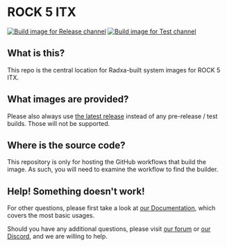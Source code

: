 # ROCK 5 ITX
[![Build image for Release channel](https://github.com/radxa-build/rock-5-itx/actions/workflows/build.yaml/badge.svg)](https://github.com/radxa-build/rock-5-itx/actions/workflows/build.yaml) [![Build image for Test channel](https://github.com/radxa-build/rock-5-itx/actions/workflows/test.yaml/badge.svg)](https://github.com/radxa-build/rock-5-itx/actions/workflows/test.yaml)

## What is this?

This repo is the central location for Radxa-built system images for ROCK 5 ITX.

## What images are provided?

Please also always use [the latest release](https://github.com/radxa-build/rock-5-itx/releases/latest) instead of any pre-release / test builds. Those will not be supported.

## Where is the source code?

This repository is only for hosting the GitHub workflows that build the image. As such, you will need to examine the workflow to find the builder.

## Help! Something doesn't work!

For other questions, please first take a look at [our Documentation](https://docs.radxa.com), which covers the most basic usages.

Should you have any additional questions, please visit [our forum](https://forum.radxa.com/) or [our Discord](https://rock.sh/go), and we are willing to help.
